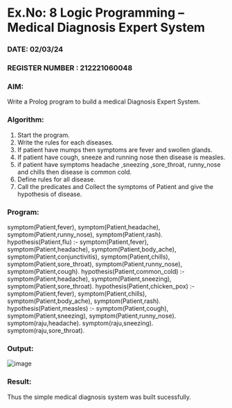 # Ex.No: 8  Logic Programming –  Medical Diagnosis Expert System
### DATE: 02/03/24                                                                           
### REGISTER NUMBER : 212221060048
### AIM: 
Write a Prolog program to build a medical Diagnosis Expert System.
###  Algorithm:
1. Start the program.
2. Write the rules for each diseases.
3. If patient have mumps then symptoms are fever and swollen glands.
4. If patient have cough, sneeze and running nose then disease is measles.
5. if patient have symptoms headache ,sneezing ,sore_throat, runny_nose and  chills then disease is common cold.
6. Define rules for all disease.
7. Call the predicates and Collect the symptoms of Patient and give the hypothesis of disease.
        

### Program:
symptom(Patient,fever), symptom(Patient,headache), symptom(Patient,runny_nose), symptom(Patient,rash). hypothesis(Patient,flu) :- symptom(Patient,fever), symptom(Patient,headache), symptom(Patient,body_ache), symptom(Patient,conjunctivitis), symptom(Patient,chills), symptom(Patient,sore_throat), symptom(Patient,runny_nose), symptom(Patient,cough). hypothesis(Patient,common_cold) :- symptom(Patient,headache), symptom(Patient,sneezing), symptom(Patient,sore_throat). hypothesis(Patient,chicken_pox) :- symptom(Patient,fever), symptom(Patient,chills), symptom(Patient,body_ache), symptom(Patient,rash). hypothesis(Patient,measles) :- symptom(Patient,cough), symptom(Patient,sneezing), symptom(Patient,runny_nose). symptom(raju,headache). symptom(raju,sneezing). symptom(raju,sore_throat).










### Output:
![image](https://github.com/KarthikeyanJ118/AI_Lab_2023-24/assets/160995906/49b86f6a-284e-481a-8467-4c69de3a1718)



### Result:
Thus the simple medical diagnosis system was built sucessfully.
